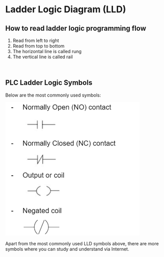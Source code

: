 # Ladder Logic Diagram (LLD)

## How to read ladder logic programming flow

1) Read from left to right
2) Read from top to bottom
3) The horizontal line is called rung
4) The vertical line is called rail

<br>

## PLC Ladder Logic Symbols

Below are the most commonly used symbols: 

<img src="images/Common_PLC_Ladder_Logic_Symbols.png" alt="Common PLC Ladder Logic Symbols">

<br>

Apart from the most commonly used LLD symbols above, there are more symbols where you can study and understand via Internet.